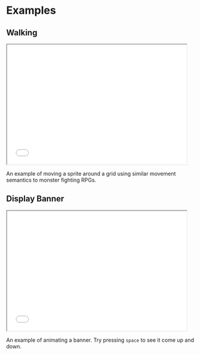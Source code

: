 # Examples

## Walking

<iframe src="./_web/examples/walking.html" width="480" height="320"></iframe>

An example of moving a sprite around a grid using similar movement semantics to monster fighting RPGs.

## Display Banner

<iframe src="./_web/examples/display_banner.html" width="480" height="320"></iframe>

An example of animating a banner. Try pressing `space` to see it come up and down.